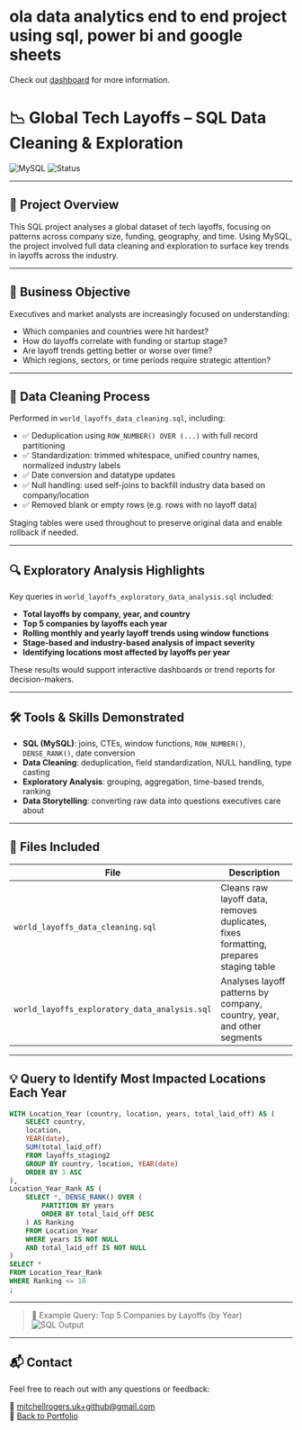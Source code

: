 # ola data analytics end to end project using sql, power bi and google sheets

Check out [dashboard](https://app.powerbi.com/reportEmbed?reportId=b4a53c63-d213-4184-ba80-f73efbb422e3&autoAuth=true&ctid=957886e1-6d0b-44df-8768-a3ab1550488b) for more information.
# 📉 Global Tech Layoffs – SQL Data Cleaning & Exploration

![MySQL](https://img.shields.io/badge/SQL-MySQL-informational?style=flat&logo=mysql&logoColor=white)
![Status](https://img.shields.io/badge/Project-Complete-brightgreen)

---

## 📌 Project Overview

This SQL project analyses a global dataset of tech layoffs, focusing on patterns across company size, funding, geography, and time. Using MySQL, the project involved full data cleaning and exploration to surface key trends in layoffs across the industry.

---

## 🎯 Business Objective

Executives and market analysts are increasingly focused on understanding:
- Which companies and countries were hit hardest?
- How do layoffs correlate with funding or startup stage?
- Are layoff trends getting better or worse over time?
- Which regions, sectors, or time periods require strategic attention?

---

## 🧹 Data Cleaning Process

Performed in `world_layoffs_data_cleaning.sql`, including:
- ✅ Deduplication using `ROW_NUMBER() OVER (...)` with full record partitioning
- ✅ Standardization: trimmed whitespace, unified country names, normalized industry labels
- ✅ Date conversion and datatype updates
- ✅ Null handling: used self-joins to backfill industry data based on company/location
- ✅ Removed blank or empty rows (e.g. rows with no layoff data)

Staging tables were used throughout to preserve original data and enable rollback if needed.

---

## 🔍 Exploratory Analysis Highlights

Key queries in `world_layoffs_exploratory_data_analysis.sql` included:

- **Total layoffs by company, year, and country**
- **Top 5 companies by layoffs each year**
- **Rolling monthly and yearly layoff trends using window functions**
- **Stage-based and industry-based analysis of impact severity**
- **Identifying locations most affected by layoffs per year**

These results would support interactive dashboards or trend reports for decision-makers.

---

## 🛠 Tools & Skills Demonstrated

- **SQL (MySQL)**: joins, CTEs, window functions, `ROW_NUMBER()`, `DENSE_RANK()`, date conversion
- **Data Cleaning**: deduplication, field standardization, NULL handling, type casting
- **Exploratory Analysis**: grouping, aggregation, time-based trends, ranking
- **Data Storytelling**: converting raw data into questions executives care about

---

## 📂 Files Included

| File | Description |
|------|-------------|
| `world_layoffs_data_cleaning.sql` | Cleans raw layoff data, removes duplicates, fixes formatting, prepares staging table |
| `world_layoffs_exploratory_data_analysis.sql` | Analyses layoff patterns by company, country, year, and other segments |

---

## 💡 Query to Identify Most Impacted Locations Each Year

```sql
WITH Location_Year (country, location, years, total_laid_off) AS (
	SELECT country,
    location,
    YEAR(date),
    SUM(total_laid_off)
	FROM layoffs_staging2
	GROUP BY country, location, YEAR(date)
	ORDER BY 3 ASC
),
Location_Year_Rank AS (
	SELECT *, DENSE_RANK() OVER (
		PARTITION BY years
		ORDER BY total_laid_off DESC
	) AS Ranking
	FROM Location_Year
	WHERE years IS NOT NULL
	AND total_laid_off IS NOT NULL
)
SELECT *
FROM Location_Year_Rank
WHERE Ranking <= 10
;
```

---

> 📸 Example Query: Top 5 Companies by Layoffs (by Year)  
![SQL Output](images/top-layoff-companies.png)

---

## 📬 Contact

Feel free to reach out with any questions or feedback:

📧 mitchellrogers.uk+github@gmail.com  
🔗 [Back to Portfolio](https://mjr-portfolio.github.io/mjr_analyst_portfolio.github.io/)
